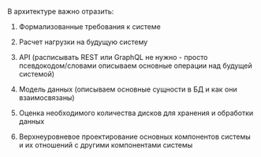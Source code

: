 В архитектуре важно отразить:

1) Формализованные требования к системе

2) Расчет нагрузки на будущую систему

3) API (расписывать REST или GraphQL не нужно - просто псевдокодом/словами описываем основные операции над будущей системой)

4) Модель данных (описываем основные сущности в БД и как они взаимосвязаны)

5) Оценка необходимого количества дисков для хранения и обработки данных

6) Верхнеуровневое проектирование основных компонентов системы и их отношений с другими компонентами системы


